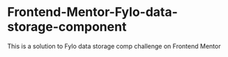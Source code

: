 # Frontend-Mentor-Fylo-data-storage-component
This is a solution to Fylo data storage comp challenge on Frontend Mentor
